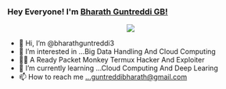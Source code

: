 ### Hey Everyone! I'm [Bharath Guntreddi GB!](https://github.com/bharathguntreddi3?tab=repositories)


<p align = "center"><img src = "https://user-images.githubusercontent.com/95229816/153761696-b2784cae-5a36-4215-be36-29632ccc9323.png"></p>




- 👋 Hi, I’m @bharathguntreddi3
- 👀 I’m interested in ...Big Data Handling And Cloud Computing
- 🐱‍💻 A Ready Packet Monkey Termux Hacker And Exploiter
- 🌱 I’m currently learning ...Cloud Computing And Deep Learing
- 📫 How to reach me ...guntreddibharath@gmail.com

<!---
bharathguntreddi3/bharathguntreddi3 is a ✨ special ✨ repository because its `README.md` (this file) appears on your GitHub profile.
You can click the Preview link to take a look at your changes.
--->
